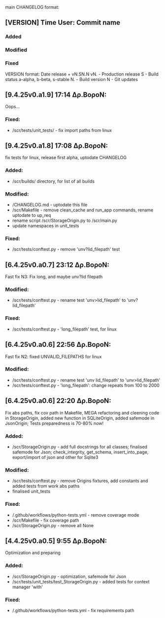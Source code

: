 main CHANGELOG format:
## [VERSION] Time User: Commit name
### Added
### Modified
### Fixed

VERSION format: Date release + vN.SN.N
vN. - Production release
S   - Build status a-alpha, b-beta, s-stable
N.  - Build version
N   - Git updates




## [9.4.25v0.a1.9] 17:14 Δρ.ΒοροΝ:
Oops...
### Fixed:
- /scr/tests/unit_tests/ - fix import paths from linux



## [9.4.25v0.a1.8] 17:08 Δρ.ΒοροΝ:
fix tests for linux, release first alpha, uptodate CHANGELOG
### Added:
- /scr/builds/ directory, for list of all builds

### Modified:
- /CHANGELOG.md - uptodate this file
- /scr/Makefile - remove clean_cache and run_app commands, rename uptodate to up_req
- rename script /scr/StorageOrigin.py  to  /scr/main.py
- update namespaces in unit_tests

### Fixed:
- /scr/tests/conftest.py - remove 'unv?lid_filepath' test



## [6.4.25v0.a0.7] 23:12 Δρ.ΒοροΝ:
Fast fix N3: Fix long, and maybe unv?lid filepath
### Modified:
- /scr/tests/conftest.py - rename test 'unv>lid_filepath'  to  'unv?lid_filepath'

### Fixed:
- /scr/tests/conftest.py - 'long_filepath' test, for linux



## [6.4.25v0.a0.6] 22:56 Δρ.ΒοροΝ:
Fast fix N2: fixed UNVALID_FILEPATHS for linux
### Modified:
- /scr/tests/conftest.py - rename test 'unv lid_filepath'  to  'unv>lid_filepath'
- /scr/tests/conftest.py - 'long_filepath': change repeats from 100  to  2000



## [6.4.25v0.a0.6] 22:20 Δρ.ΒοροΝ:
Fix abs paths, fix cov path in Makefile, MEGA refactoring and cleening code in StorageOrigin, added new function in SQLiteOrigin, added safemode in JsonOrigin; Tests preparedness is 70-80% now!
### Added:
- /scr/StorageOrigin.py - add full docstrings for all classes; finalised safemode for Json; check_integrity, get_schema, insert_into_page, export/import of json and other for Sqlite3

### Modified:
- /scr/tests/conftest.py - remove Origins fixtures, add constants and added tests from work abs paths
- finalised unit_tests

### Fixed:
- /.github/workflows/python-tests.yml - remove coverage mode
- /scr/Makefile - fix coverage path
- /scr/StorageOrigin.py - remove all None



## [4.4.25v0.a0.5] 9:55 Δρ.ΒοροΝ:
Optimization and preparing
### Added:
- /scr/StorageOrigin.py - optimization, safemode for Json
- /scr/tests/unit_tests/test_StorageOrigin.py - added tests for context manager 'with'

### Fixed:
- /.github/workflows/python-tests.yml - fix requirements path
